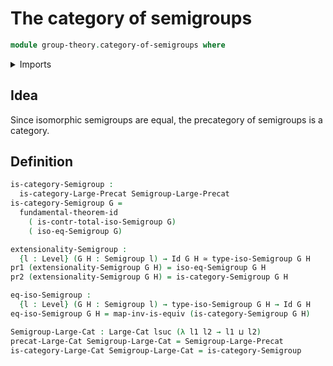 # The category of semigroups

```agda
module group-theory.category-of-semigroups where
```

<details><summary>Imports</summary>
```agda
open import foundation.dependent-pair-types
open import foundation.equivalences
open import foundation.fundamental-theorem-of-identity-types
open import foundation.identity-types
open import foundation.universe-levels
open import category-theory.large-categories
open import group-theory.isomorphisms-semigroups
open import group-theory.precategory-of-semigroups
open import group-theory.semigroups
```
</details>

## Idea

Since isomorphic semigroups are equal, the precategory of semigroups is a category.

## Definition

```agda
is-category-Semigroup :
  is-category-Large-Precat Semigroup-Large-Precat
is-category-Semigroup G =
  fundamental-theorem-id
    ( is-contr-total-iso-Semigroup G)
    ( iso-eq-Semigroup G)

extensionality-Semigroup :
  {l : Level} (G H : Semigroup l) → Id G H ≃ type-iso-Semigroup G H
pr1 (extensionality-Semigroup G H) = iso-eq-Semigroup G H
pr2 (extensionality-Semigroup G H) = is-category-Semigroup G H

eq-iso-Semigroup :
  {l : Level} (G H : Semigroup l) → type-iso-Semigroup G H → Id G H
eq-iso-Semigroup G H = map-inv-is-equiv (is-category-Semigroup G H)

Semigroup-Large-Cat : Large-Cat lsuc (λ l1 l2 → l1 ⊔ l2)
precat-Large-Cat Semigroup-Large-Cat = Semigroup-Large-Precat
is-category-Large-Cat Semigroup-Large-Cat = is-category-Semigroup
```
